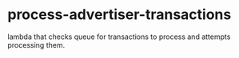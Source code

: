 # process-advertiser-transactions
lambda that checks queue for transactions to process and attempts processing them.

